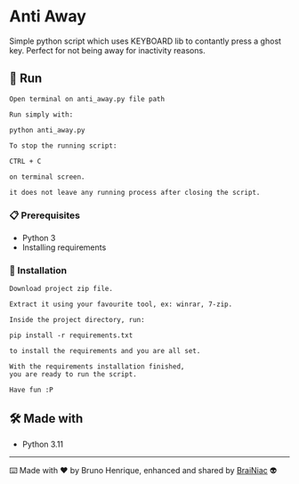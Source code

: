 # Anti Away

Simple python script which uses KEYBOARD lib to contantly press a ghost key.
Perfect for not being away for inactivity reasons.

## 🚀 Run

```
Open terminal on anti_away.py file path

Run simply with:

python anti_away.py
```

```
To stop the running script:

CTRL + C

on terminal screen.

it does not leave any running process after closing the script.
```

### 📋 Prerequisites

- Python 3
- Installing requirements


### 🔧 Installation
```
Download project zip file.

Extract it using your favourite tool, ex: winrar, 7-zip.

Inside the project directory, run: 

pip install -r requirements.txt

to install the requirements and you are all set.
```
```
With the requirements installation finished, 
you are ready to run the script.

Have fun :P
```


## 🛠️ Made with

- Python 3.11

---

⌨️ Made with ❤️ by Bruno Henrique, enhanced and shared by [BraiNiac](https://github.com/babyboydaprince) 👽